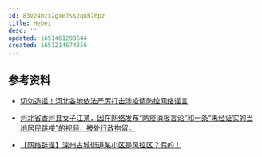 ```yaml
---
id: 83v240zx2gxe7ss2quh76pz
title: Hebei
desc: ''
updated: 1651461293644
created: 1651214674856
---
```


## 参考资料

- [切勿造谣！河北各地依法严厉打击涉疫情防控网络谣言](https://www.12377.cn/wxxx/2022/345cae89_web.html)

- [河北省香河县女子江某，因在网络发布“防疫消极言论”和一条“未经证实的当地居民跳楼”的视频，被处行政拘留。](https://twitter.com/SpeechFreedomCN/status/1508989135574364161?cxt=HHwWgsCrvfbngPEpAAAA)

- [【网络辟谣】滦州古城街道某小区是风控区？假的！](http://piyao.hebnews.cn/2022-01/14/content_8709950.htm)
